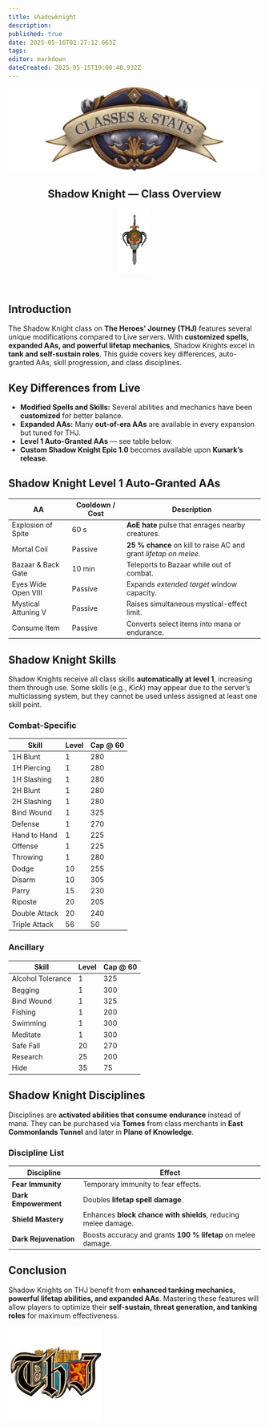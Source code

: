 ```yaml
---
title: shadowknight
description: 
published: true
date: 2025-05-16T02:27:12.663Z
tags: 
editor: markdown
dateCreated: 2025-05-15T19:00:48.932Z
---
```


<article class="class-wrapper">
<header class="hero-card"><img src="/classes-and-abilities/statsandclasses.webp" alt="Classes & Stats Banner" class="hero-banner"><div class="title-card"><h1 class="hero-title"><span>Shadow Knight — Class Overview</span></h1><img src="/shadowknight.gif" alt="Shadow Knight Flair" class="class-gif"></div></header>
<section class="intro"><h2>Introduction</h2><p>The Shadow Knight class on <strong>The Heroes' Journey (THJ)</strong> features several unique modifications compared to Live servers. With <strong>customized spells, expanded AAs, and powerful lifetap mechanics</strong>, Shadow Knights excel in <strong>tank and self-sustain roles</strong>. This guide covers key differences, auto-granted AAs, skill progression, and class disciplines.</p></section>
<section class="differences"><h2>Key Differences from Live</h2><ul><li><strong>Modified Spells and Skills:</strong> Several abilities and mechanics have been <strong>customized</strong> for better balance.</li><li><strong>Expanded AAs:</strong> Many <strong>out-of-era AAs</strong> are available in every expansion but tuned for THJ.</li><li><strong>Level&nbsp;1 Auto-Granted AAs</strong> — see table below.</li><li><strong>Custom Shadow Knight Epic&nbsp;1.0</strong> becomes available upon <strong>Kunark’s release</strong>.</li></ul></section>
<section class="abilities"><h2>Shadow Knight Level 1 Auto-Granted AAs</h2><table class="aa-table"><thead><tr><th>AA</th><th>Cooldown / Cost</th><th>Description</th></tr></thead><tbody><tr><td>Explosion of Spite</td><td>60&nbsp;s</td><td><strong>AoE hate</strong> pulse that enrages nearby creatures.</td></tr><tr><td>Mortal Coil</td><td>Passive</td><td><strong>25&nbsp;% chance</strong> on kill to raise AC and grant <em>lifetap on melee</em>.</td></tr><tr><td>Bazaar &amp; Back Gate</td><td>10&nbsp;min</td><td>Teleports to Bazaar while out of combat.</td></tr><tr><td>Eyes Wide Open&nbsp;VIII</td><td>Passive</td><td>Expands <em>extended target</em> window capacity.</td></tr><tr><td>Mystical Attuning&nbsp;V</td><td>Passive</td><td>Raises simultaneous mystical-effect limit.</td></tr><tr><td>Consume Item</td><td>Passive</td><td>Converts select items into mana or endurance.</td></tr></tbody></table></section>
<section class="skills"><h2>Shadow Knight Skills</h2><p>Shadow Knights receive all class skills <strong>automatically at level&nbsp;1</strong>, increasing them through use. Some skills (e.g., <em>Kick</em>) may appear due to the server’s multiclassing system, but they cannot be used unless assigned at least one skill point.</p><h3>Combat-Specific</h3><table class="skill-table"><thead><tr><th>Skill</th><th>Level</th><th>Cap @ 60</th></tr></thead><tbody><tr><td>1H Blunt</td><td>1</td><td>280</td></tr><tr><td>1H Piercing</td><td>1</td><td>280</td></tr><tr><td>1H Slashing</td><td>1</td><td>280</td></tr><tr><td>2H Blunt</td><td>1</td><td>280</td></tr><tr><td>2H Slashing</td><td>1</td><td>280</td></tr><tr><td>Bind Wound</td><td>1</td><td>325</td></tr><tr><td>Defense</td><td>1</td><td>270</td></tr><tr><td>Hand to Hand</td><td>1</td><td>225</td></tr><tr><td>Offense</td><td>1</td><td>225</td></tr><tr><td>Throwing</td><td>1</td><td>280</td></tr><tr><td>Dodge</td><td>10</td><td>255</td></tr><tr><td>Disarm</td><td>10</td><td>305</td></tr><tr><td>Parry</td><td>15</td><td>230</td></tr><tr><td>Riposte</td><td>20</td><td>205</td></tr><tr><td>Double Attack</td><td>20</td><td>240</td></tr><tr><td>Triple Attack</td><td>56</td><td>50</td></tr></tbody></table><h3>Ancillary</h3><table class="skill-table"><thead><tr><th>Skill</th><th>Level</th><th>Cap @ 60</th></tr></thead><tbody><tr><td>Alcohol Tolerance</td><td>1</td><td>325</td></tr><tr><td>Begging</td><td>1</td><td>300</td></tr><tr><td>Bind Wound</td><td>1</td><td>325</td></tr><tr><td>Fishing</td><td>1</td><td>200</td></tr><tr><td>Swimming</td><td>1</td><td>300</td></tr><tr><td>Meditate</td><td>1</td><td>300</td></tr><tr><td>Safe Fall</td><td>20</td><td>270</td></tr><tr><td>Research</td><td>25</td><td>200</td></tr><tr><td>Hide</td><td>35</td><td>75</td></tr></tbody></table></section>
<section class="disciplines"><h2>Shadow Knight Disciplines</h2><p>Disciplines are <strong>activated abilities that consume endurance</strong> instead of mana. They can be purchased via <strong>Tomes</strong> from class merchants in <strong>East Commonlands Tunnel</strong> and later in <strong>Plane of Knowledge</strong>.</p><h3>Discipline List</h3><table class="skill-table"><thead><tr><th>Discipline</th><th>Effect</th></tr></thead><tbody><tr><td><strong>Fear Immunity</strong></td><td>Temporary immunity to fear effects.</td></tr><tr><td><strong>Dark Empowerment</strong></td><td>Doubles <strong>lifetap spell damage</strong>.</td></tr><tr><td><strong>Shield Mastery</strong></td><td>Enhances <strong>block chance with shields</strong>, reducing melee damage.</td></tr><tr><td><strong>Dark Rejuvenation</strong></td><td>Boosts accuracy and grants <strong>100&nbsp;% lifetap</strong> on melee damage.</td></tr></tbody></table></section>
<section class="conclusion"><h2>Conclusion</h2><p>Shadow Knights on THJ benefit from <strong>enhanced tanking mechanics, powerful lifetap abilities, and expanded AAs</strong>. Mastering these features will allow players to optimize their <strong>self-sustain, threat generation, and tanking roles</strong> for maximum effectiveness.</p></section>
<img src="/pagebreak2.webp" alt="Page Break" class="page-break">
</article>
